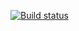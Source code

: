 [![Build status](https://ci.appveyor.com/api/projects/status/v1yjncvleaf63v0k?svg=true)](https://ci.appveyor.com/project/01632551/automaticated-tasting-homework-web-interfaces-sele-3hqsd)
